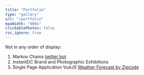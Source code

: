 ```yaml
---
title: "Portfolio"
type: "gallery"
url: "/portfolio"
maxWidth: "800x"
clickablePhotos: false
rss_ignore: true
---
```


Not in any order of display:

1. Markov Chains [twitter bot](https://www.twitter.com/donald_barack)
2. InstantDC Brand and Photographic Exhibitions
3. Single Page Application VueJS [Weather Forecast by Zipcode](https://www.jamescampbell.us/getweatherbyzipcode/)
